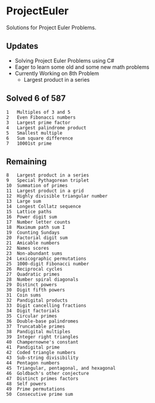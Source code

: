 # ProjectEuler
Solutions for Project Euler Problems. 

## Updates

- Solving Project Euler Problems using C#
- Eager to learn some old and some new math problems 
- Currently Working on 8th Problem
  - Largest product in a series	

## Solved 6 of 587

```
1	Multiples of 3 and 5	
2	Even Fibonacci numbers	
3	Largest prime factor	
4	Largest palindrome product	
5	Smallest multiple	
6	Sum square difference	
7	10001st prime	
```

## Remaining

```
8	Largest product in a series	
9	Special Pythagorean triplet	
10	Summation of primes	
11	Largest product in a grid	
12	Highly divisible triangular number
13	Large sum	
14	Longest Collatz sequence	
15	Lattice paths	
16	Power digit sum	
17	Number letter counts
18	Maximum path sum I	
19	Counting Sundays	
20	Factorial digit sum	
21	Amicable numbers	
22	Names scores	
23	Non-abundant sums	
24	Lexicographic permutations	
25	1000-digit Fibonacci number	
26	Reciprocal cycles	
27	Quadratic primes	
28	Number spiral diagonals	
29	Distinct powers	
30	Digit fifth powers	
31	Coin sums	
32	Pandigital products	
33	Digit cancelling fractions	
34	Digit factorials	
35	Circular primes	
36	Double-base palindromes	
37	Truncatable primes	
38	Pandigital multiples
39	Integer right triangles	
40	Champernowne's constant	
41	Pandigital prime	
42	Coded triangle numbers	
43	Sub-string divisibility	
44	Pentagon numbers	
45	Triangular, pentagonal, and hexagonal	
46	Goldbach's other conjecture	
47	Distinct primes factors	
48	Self powers	
49	Prime permutations	
50	Consecutive prime sum	
```